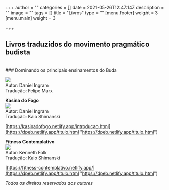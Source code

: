+++
author = ""
categories = []
date = 2021-05-26T12:47:14Z
description = ""
image = ""
tags = []
title = "Livros"
type = ""
[menu.footer]
weight = 3
[menu.main]
weight = 3

+++
## Livros traduzidos do movimento pragmático budista
<br>
### Dominando os principais ensinamentos do Buda

[![](https://m.media-amazon.com/images/I/51smEir-otL.jpg)  
](https://dpeb.netlify.app/)
Autor: Daniel Ingram  
Tradução: Felipe Marx

**Kasina do Fogo**  
![](https://assets.lulu.com/cover_thumbs/1/9/19eegdd9-front-shortedge-384.jpg)  
Autor: Daniel Ingram  
Tradução: Kaio Shimanski

[https://kasinadofogo.netlify.app/introducao.html](https://dpeb.netlify.app/titulo.html "https://dpeb.netlify.app/titulo.html")

**Fitness Contemplativo**  
![](/images/fitness-contemplativo.png)  
Autor: Kenneth Folk  
Tradução: Kaio Shimanski

[https://fitness-contemplativo.netlify.app/](https://dpeb.netlify.app/titulo.html "https://dpeb.netlify.app/titulo.html")

_Todos os direitos reservados aos autores_